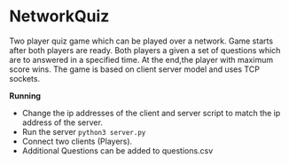 # NetworkQuiz
Two player quiz game which can be played over a network. Game starts after both players are ready. Both players a given a set of questions which are to answered in a specified time. At the end,the player with maximum score wins.
The game is based on client server model and uses TCP sockets. 

**Running**
* Change the ip addresses of the client and server script to match the ip address of the server.
* Run the server 
```python3 server.py```
* Connect two clients (Players). 
* Additional Questions can be added to questions.csv
